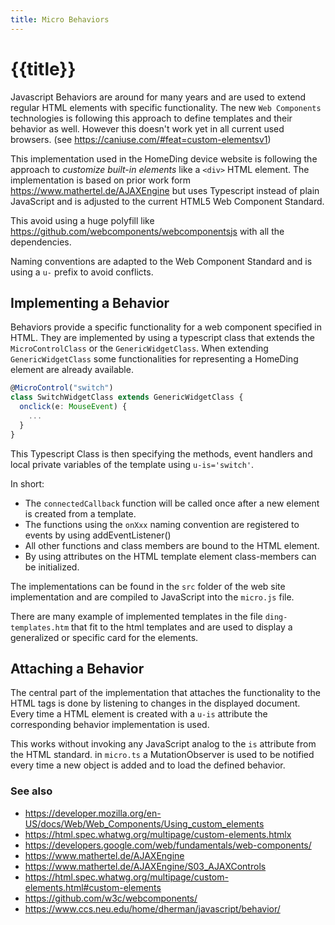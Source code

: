 ```yaml
---
title: Micro Behaviors
---
```


# {{title}}

Javascript Behaviors are around for many years and are used to extend regular HTML elements with specific functionality. The new `Web Components` technologies is following this approach to define templates and their behavior as well. However this doesn't work yet in all current used browsers. (see <https://caniuse.com/#feat=custom-elementsv1>)

This implementation used in the HomeDing device website is following the approach to *customize built-in elements* like a `<div>` HTML element. The implementation is based on prior work form <https://www.mathertel.de/AJAXEngine> but uses Typescript instead of plain JavaScript and is adjusted to the current HTML5 Web Component Standard.

This avoid using a huge polyfill like <https://github.com/webcomponents/webcomponentsjs> with all the dependencies.

Naming conventions are adapted to the Web Component Standard and is using a `u-` prefix to avoid conflicts.

## Implementing a Behavior

Behaviors provide a specific functionality for a web component specified in HTML. They are implemented by using a typescript class
that extends the `MicroControlClass` or the `GenericWidgetClass`. When extending `GenericWidgetClass` some functionalities for representing a HomeDing element are already available.

```Typescript
@MicroControl("switch")
class SwitchWidgetClass extends GenericWidgetClass {
  onclick(e: MouseEvent) {
    ...
  }
}
```

This Typescript Class is then specifying the methods, event handlers and local private variables of the template using `u-is='switch'`.

In short: 

* The `connectedCallback` function will be called once after a new element is created from a template.
* The functions using the `onXxx` naming convention are registered to events by using addEventListener()
* All other functions and class members are bound to the HTML element.
* By using attributes on the HTML template element class-members can be initialized.   

The implementations can be found in the `src` folder of the web site implementation and are compiled to JavaScript into the `micro.js` file.

There are many example of implemented templates in the file `ding-templates.htm` that fit to the html templates and are used to display a generalized or specific card for the elements.


## Attaching a Behavior

The central part of the implementation that attaches the functionality to the HTML tags is done by listening to changes in the displayed document. Every time a HTML element is created with a `u-is` attribute the corresponding behavior implementation 
is used.

This works without invoking any JavaScript analog to the `is` attribute from the HTML standard. in `micro.ts` a MutationObserver is used to be notified every time a new object is added and to load the defined behavior. 

### See also

* <https://developer.mozilla.org/en-US/docs/Web/Web_Components/Using_custom_elements>
* <https://html.spec.whatwg.org/multipage/custom-elements.htmlx>
* <https://developers.google.com/web/fundamentals/web-components/>
* <https://www.mathertel.de/AJAXEngine>
* <https://www.mathertel.de/AJAXEngine/S03_AJAXControls>
* <https://html.spec.whatwg.org/multipage/custom-elements.html#custom-elements>
* <https://github.com/w3c/webcomponents/>
* <https://www.ccs.neu.edu/home/dherman/javascript/behavior/>

